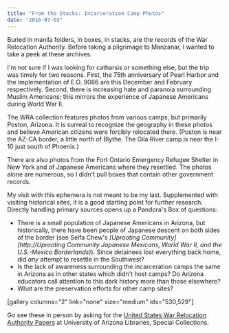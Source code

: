```yaml
---
title: "From the Stacks: Incarceration Camp Photos"
date: "2016-07-03"
---
```


Buried in manila folders, in boxes, in stacks, are the records of the War Relocation Authority. Before taking a pilgrimage to Manzanar, I wanted to take a peek at these archives.

I'm not sure if I was looking for catharsis or something else, but the trip was timely for two reasons. First, the 75th anniversary of Pearl Harbor and the implementation of E.O. 9066 are this December and February respectively. Second, there is increasing hate and paranoia surrounding Muslim Americans; this mirrors the experience of Japanese Americans during World War II.

The WRA collection features photos from various camps, but primarily Poston, Arizona. It is surreal to recognize the geography in these photos and believe American citizens were forcibly relocated there. (Poston is near the AZ-CA border, a little north of Blythe. The Gila River camp is near the I-10 just south of Phoenix.)

There are also photos from the Fort Ontario Emergency Refugee Shelter in New York and of Japanese Americans where they resettled. The photos alone are numerous, so I didn't pull boxes that contain other government records.

My visit with this ephemera is not meant to be my last. Supplemented with visiting historical sites, it is a good starting point for further research. Directly handling primary sources opens up a Pandora's Box of questions:

- There is a small population of Japanese Americans in Arizona, but historically, there have been people of Japanese descent on both sides of the border (see Selfa Chew's _[Uprooting Community](http://Uprooting Community Japanese Mexicans, World War II, and the U.S.-Mexico Borderlands)_). Since detainees lost everything back home, did _any_ attempt to resettle in the Southwest?
- Is the lack of awareness surrounding the incarceration camps the same in Arizona as in other states which didn't host camps? Do Arizona educators call attention to this dark history more than those elsewhere?
- What are the preservation efforts for other camp sites?

\[gallery columns="2" link="none" size="medium" ids="530,529"\]

Go see these in person by asking for the [United States War Relocation Authority Papers](http://www.azarchivesonline.org/xtf/view?docId=ead/uoa/UAMS042.xml) at University of Arizona Libraries, Special Collections.
